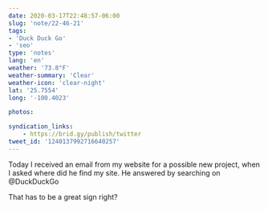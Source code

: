 ```yaml
---
date: 2020-03-17T22:48:57-06:00
slug: 'note/22-46-21'
tags:
- 'Duck Duck Go'
- 'seo'
type: 'notes'
lang: 'en'
weather: '73.8°F'
weather-summary: 'Clear'
weather-icon: 'clear-night'
lat: '25.7554'
long: '-100.4023'

photos:

syndication_links:
    - https://brid.gy/publish/twitter
tweet_id: '1240137992716640257'
---
```

Today I received an email from my website for a possible new project, when I asked where did he find my site. He answered by searching on @DuckDuckGo

That has to be a great sign right?

 